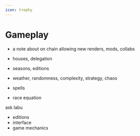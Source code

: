 ```yaml
---
icon: trophy
---
```


# Gameplay
- a note about on chain allowing new renders, mods, collabs

- houses, delegation
- seasons, editions
- weather, randomness, complexity, strategy, chaos
- spells
- race equation


ask labu
- editions
- interface
- game mechanics